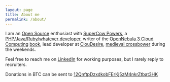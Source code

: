 ```yaml
---
layout: page
title: About me
permalink: /about/
---
```

I am an [Open Source](https://github.com/gionn) enthusiast with [SuperCow Powers](http://serverfault.com/users/72778/giovanni-toraldo), a [PHP/Java/Ruby/whatever developer](https://github.com/gionn?tab=repositories), writer of the [OpenNebula 3 Cloud Computing](https://www.packtpub.com/virtualization-and-cloud/opennebula-3-cloud-computing) [book](http://www.amazon.com/OpenNebula-Cloud-Computing-Giovanni-Toraldo/dp/1849517460), lead developer at [ClouDesire](http://www.cloudesire.com), [medieval crossbower](http://consanpaolino.org/) during the weekends.

Feel free to reach me on [LinkedIn](https://www.linkedin.com/in/giovannitoraldo) for working purposes, but I rarely reply to recruiters.

Donations in BTC can be sent to [12QnftpDzxdkobFErKj5zM4nkrZtbat3HK](bitcoin:12QnftpDzxdkobFErKj5zM4nkrZtbat3HK)
